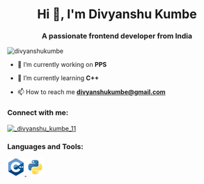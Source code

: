 <h1 align="center">Hi 👋, I'm Divyanshu Kumbe</h1>
<h3 align="center">A passionate frontend developer from India</h3>

<p align="left"> <img src="https://komarev.com/ghpvc/?username=divyanshukumbe&label=Profile%20views&color=0e75b6&style=flat" alt="divyanshukumbe" /> </p>

- 🔭 I’m currently working on **PPS**

- 🌱 I’m currently learning **C++**

- 📫 How to reach me **divyanshukumbe@gmail.com**

<h3 align="left">Connect with me:</h3>
<p align="left">
<a href="https://instagram.com/_divyanshu_kumbe_11" target="blank"><img align="center" src="https://raw.githubusercontent.com/rahuldkjain/github-profile-readme-generator/master/src/images/icons/Social/instagram.svg" alt="_divyanshu_kumbe_11" height="30" width="40" /></a>
</p>

<h3 align="left">Languages and Tools:</h3>
<p align="left"> <a href="https://www.w3schools.com/cpp/" target="_blank" rel="noreferrer"> <img src="https://raw.githubusercontent.com/devicons/devicon/master/icons/cplusplus/cplusplus-original.svg" alt="cplusplus" width="40" height="40"/> </a> <a href="https://www.python.org" target="_blank" rel="noreferrer"> <img src="https://raw.githubusercontent.com/devicons/devicon/master/icons/python/python-original.svg" alt="python" width="40" height="40"/> </a> </p>

